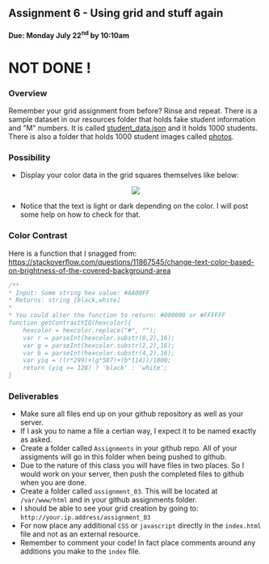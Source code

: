 ## Assignment 6 - Using grid and stuff again
#### Due: Monday July 22<sup>nd</sup> by 10:10am

# NOT DONE !

### Overview

Remember your grid assignment from before? Rinse and repeat. There is a sample dataset in our resources folder that holds fake student information and "M" numbers. It is called [student_data.json](https://github.com/rugbyprof/4443-Internet-Programming/tree/master/Resources/R06-DataFiles/card_services/student_data.json) and it holds 1000 students. There is also a folder that holds 1000 student images called [photos](https://github.com/rugbyprof/4443-Internet-Programming/tree/master/Resources/R06-DataFiles/card_services/photos). 


### Possibility

- Display your color data in the grid squares themselves like below:
<center><img src="http://cs.mwsu.edu/~griffin/zcloud/zcloud-files/color_card2.png"></center>

- Notice that the text is light or dark depending on the color. I will post some help on how to check for that.

### Color Contrast

Here is a function that I snagged from: https://stackoverflow.com/questions/11867545/change-text-color-based-on-brightness-of-the-covered-background-area

```js
/**
* Input: Some string hex value: #AA00FF
* Returns: string [black,white]
* 
* You could alter the function to return: #000000 or #FFFFFF
function getContrastYIQ(hexcolor){
    hexcolor = hexcolor.replace("#", "");
    var r = parseInt(hexcolor.substr(0,2),16);
    var g = parseInt(hexcolor.substr(2,2),16);
    var b = parseInt(hexcolor.substr(4,2),16);
    var yiq = ((r*299)+(g*587)+(b*114))/1000;
    return (yiq >= 128) ? 'black' : 'white';
}
```

### Deliverables

- Make sure all files end up on your github repository as well as your server.
- If I ask you to name a file a certian way, I expect it to be named exactly as asked.
- Create a folder called `Assignments` in your github repo. All of your assigments will go in this folder when being pushed to github. 
- Due to the nature of this class you will have files in two places. So I would work on your server, then push the completed files to github when you are done.
- Create a folder called `assignment_03`. This will be located at `/var/www/html` and in your github assignments folder.
- I should be able to see your grid creation by going to: `http://your.ip.address/assignment_03`
- For now place any additional `CSS` or `javascript` directly in the `index.html` file and not as an external resource. 
- Remember to comment your code! In fact place comments around any additions you make to the `index` file. 
